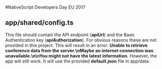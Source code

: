 #NativeScript Developers Day EU 2017

## app/shared/config.ts

This file should contain the API endpoint (**apiUrl**) and the Basic Authentication key (**apiAuthorization**).
For obvious reasons these are not provided in this project.
This will result in an error:
**Unable to retrieve conference data from the server.\nMaybe an internet connection was unavailable.\n\nYou might not have the latest information.**
However, the app will still work. It will use the provided **default.json** file in app/data.
